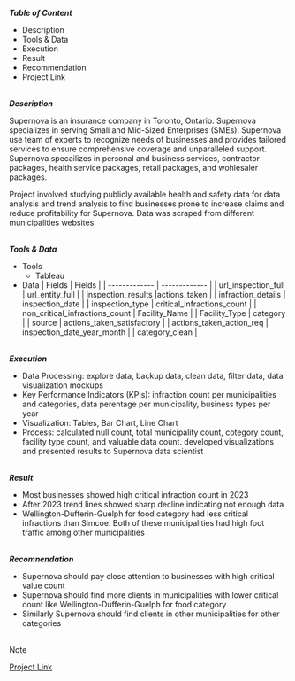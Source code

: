 ***Table of Content***<br>

* Description
* Tools & Data
* Execution
* Result
* Recommendation
* Project Link  

\
***Description***<br>

Supernova is an insurance company in Toronto, Ontario. Supernova specializes in serving Small and Mid-Sized Enterprises (SMEs). Supernova use team of experts to recognize needs of businesses and provides tailored services to ensure comprehensive coverage and unparalleled support. Supernova specailizes in personal and business services, contractor packages, health service packages, retail packages, and wohlesaler packages. 

Project involved studying publicly available health and safety data for data analysis and trend analysis to find businesses prone to increase claims and reduce profitability for Supernova. Data was scraped from different municipalities websites.  

\
***Tools & Data***<br>

* Tools
  * Tableau
* Data
  | Fields        | Fields        |
  | ------------- | ------------- |
  | url_inspection_full | url_entity_full |
  | inspection_results |actions_taken |
  | infraction_details | inspection_date |
  | inspection_type | critical_infractions_count |
  | non_critical_infractions_count | Facility_Name |
  | Facility_Type | category |
  | source | actions_taken_satisfactory |
  | actions_taken_action_req | inspection_date_year_month |
  | category_clean |

\
***Execution***<br>

* Data Processing: explore data, backup data, clean data, filter data, data visualization mockups
* Key Performance Indicators (KPIs): infraction count per municipalities and categories, data perentage per municipality, business types per year
* Visualization: Tables, Bar Chart, Line Chart
* Process: calculated null count, total municipality count, cotegory count, facility type count, and valuable data count. developed visualizations and presented results to
  Supernova data scientist

\
***Result***<br>

* Most businesses showed high critical infraction count in 2023
* After 2023 trend lines showed sharp decline indicating not enough data
* Wellington-Dufferin-Guelph for food category had less critical infractions than Simcoe. Both of these municipalities had high foot traffic among other municipalities

\
***Recomnendation***<br>
* Supernova should pay close attention to businesses with high critical value count
* Supernova should find more clients in municipalities with lower critical count like Wellington-Dufferin-Guelph for food category
* Similarly Supernova should find clients in other municipalities for other categories<br><br>



> [!Note]
> [Project Link](https://public.tableau.com/app/profile/mudassar.chaudhry/viz/Externship/TableofContent)
